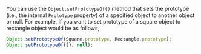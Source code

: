 
  You can use the `Object.setPrototypeOf()` method that sets the prototype (i.e., the internal `Prototype` property) of a specified object to another object or null. For example, if you want to set prototype of a square object to rectangle object would be as follows,

  ```javascript
  Object.setPrototypeOf(Square.prototype, Rectangle.prototype);
  Object.setPrototypeOf({}, null);
  ```
